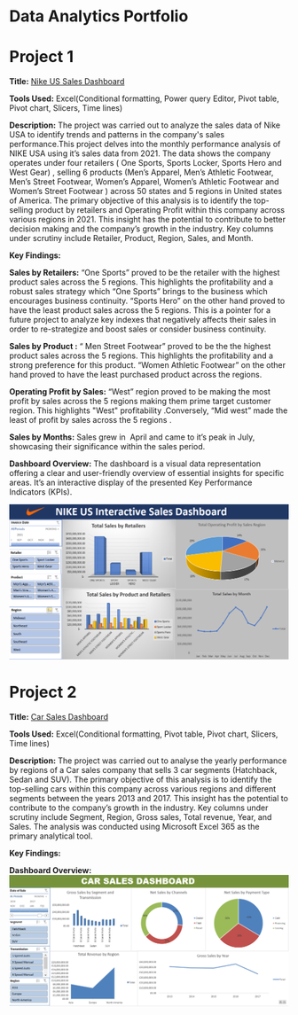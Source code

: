 # Data Analytics Portfolio
# Project 1
**Title:** [Nike US Sales Dashboard](https://github.com/Buchimaife/Buchimaife.github.io/blob/main/NIKE%20DASHBOARDAdvanced-Pivot-Start_v2.xlsx)

**Tools Used:** Excel(Conditional formatting, Power query Editor, Pivot table, Pivot chart, Slicers, Time lines)

**Description:** 
The project was carried out to analyze the sales data of Nike USA to identify trends and patterns in the company's sales performance.This project delves into the monthly performance analysis of NIKE USA using it’s sales data from 2021. The data shows the company operates under four  retailers ( One Sports, Sports Locker, Sports Hero and West Gear) , selling 6 products (Men’s Apparel, Men’s Athletic Footwear,  Men’s Street Footwear, Women’s Apparel, Women’s Athletic Footwear and Women’s Street Footwear ) across 50 states and 5 regions in United states of America.
The primary objective of this analysis is to identify the top-selling product by retailers and Operating Profit  within this company across various regions in 2021. This insight has the potential to contribute to better decision making and  the company’s growth in the industry.
Key columns under scrutiny include Retailer, Product, Region, Sales, and Month.

**Key Findings:** 

**Sales by Retailers:** “One Sports” proved to be the retailer with the highest product sales across the 5 regions. This highlights the profitability and a robust sales strategy which “One Sports” brings to the business which encourages business continuity. “Sports Hero” on the other hand proved to have the least product sales across the 5 regions. This is a pointer for a future project to analyze key indexes that negatively affects their sales in order to re-strategize and boost sales or consider business continuity.

**Sales by Product :** “ Men Street Footwear” proved to be the the highest product sales across the 5 regions. This highlights the profitability and a strong preference for this product. “Women Athletic Footwear”  on the other hand proved to have the least purchased product across the regions.

**Operating Profit by Sales:** “West” region proved to be making the most profit by sales across the 5 regions making them prime target customer region.  This highlights "West" profitability .Conversely, “Mid west” made the least of profit by sales across the 5 regions .

**Sales by Months:**  Sales grew in  April  and came to it’s peak in July, showcasing their significance within the sales period.

**Dashboard Overview:**
The dashboard is a visual data representation offering a clear and user-friendly overview of essential insights for specific areas. It’s an interactive display of the presented Key Performance Indicators (KPIs).

![Nikedashboard](Nikedashboard.PNG)

# Project 2
**Title:** [Car Sales Dashboard](https://github.com/Buchimaife/Buchimaife.github.io/blob/main/CAR%20SALES%20DASHBOARD.xlsx)

**Tools Used:** Excel(Conditional formatting, Pivot table, Pivot chart, Slicers, Time lines)

**Description:** The project was carried out to analyse the yearly performance by regions of a Car sales company that sells 3 car segments (Hatchback, Sedan and SUV).
The primary objective of this analysis is to identify the top-selling cars within this company across various regions and different segments between the years 2013 and 2017. This insight has the potential to contribute to the company’s growth in the industry.
Key columns under scrutiny include Segment, Region, Gross sales, Total revenue, Year, and Sales. The analysis was conducted using Microsoft Excel 365 as the primary analytical tool.

**Key Findings:** 

**Dashboard Overview:**
![Carsales](Carsales.PNG)





